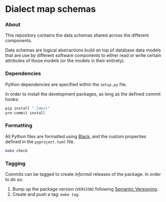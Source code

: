 # Dialect map schemas

### About
This repository contains the data schemas shared across the different components.

Data schemas are logical abstractions build on top of database data models that
are use by different software components to either read or write certain attributes
of those models (or the models in their entirety).


### Dependencies
Python dependencies are specified within the `setup.py` file.

In order to install the development packages, as long as the defined commit hooks:
```sh
pip install ".[dev]"
pre-commit install
```


### Formatting
All Python files are formatted using [Black][black-web], and the custom properties defined
in the `pyproject.toml` file.
```sh
make check
```


### Tagging
Commits can be tagged to create _informal_ releases of the package. In order to do so:

1. Bump up the package version (`VERSION`) following [Semantic Versioning][semantic-web].
2. Create and push a tag: `make tag`.


[black-web]: https://black.readthedocs.io/en/stable/
[semantic-web]: https://semver.org/
